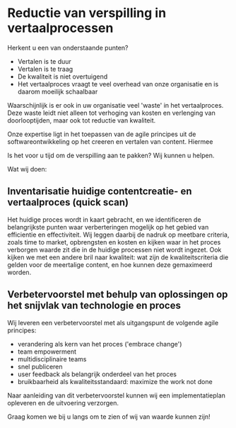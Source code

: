 # Reductie van verspilling in vertaalprocessen

Herkent u een van onderstaande punten?

* Vertalen is te duur
* Vertalen is te traag
* De kwaliteit is niet overtuigend
* Het vertaalproces vraagt te veel overhead van onze organisatie en is daarom moeilijk schaalbaar

Waarschijnlijk is er ook in uw organisatie veel 'waste' in het vertaalproces. Deze waste leidt niet alleen tot verhoging van kosten en verlenging van doorlooptijden, maar ook tot reductie van kwaliteit.

Onze expertise ligt in het toepassen van de agile principes uit de softwareontwikkeling op het creeren en vertalen van content. Hiermee 

Is het voor u tijd om de verspilling aan te pakken? Wij kunnen u helpen. 

Wat wij doen:

## Inventarisatie huidige contentcreatie- en vertaalproces (quick scan)
Het huidige proces wordt in kaart gebracht, en we identificeren de belangrijkste punten waar verberteringen mogelijk op het gebied van efficientie en effectiviteit. Wij leggen daarbij de nadruk op meetbare criteria, zoals time to market, opbrengsten en kosten en kijken waar in het proces verborgen waarde zit die in de huidige processen niet wordt ingezet. Ook kijken we met een andere bril naar kwaliteit: wat zijn de kwaliteitscriteria die gelden voor de meertalige content, en hoe kunnen deze gemaximeerd worden. 

## Verbetervoorstel met behulp van oplossingen op het snijvlak van technologie en proces
Wij leveren een verbetervoorstel met als uitgangspunt de volgende agile principes:

* verandering als kern van het proces ('embrace change')
* team empowerment
* multidisciplinaire teams 
* snel publiceren 
* user feedback als belangrijk onderdeel van het proces
* bruikbaarheid als kwaliteitsstandaard: maximize the work not done

Naar aanleiding van dit verbetervoorstel kunnen wij een implementatieplan opleveren en de uitvoering verzorgen.

Graag komen we bij u langs om te zien of wij van waarde kunnen zijn! 

